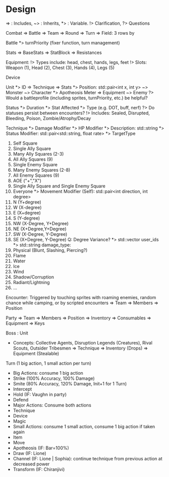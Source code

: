 # Design

=> : Includes, ~> : Inherits, *> : Variable. !> Clarification, ?> Questions

Combat
=> Battle
=> Team
=> Round
=> Turn
=> Field: 3 rows by

Battle
*> turnPriority (fixer function, turn management)

Stats
=> BaseStats
=> StatBlock
=> Resistances

Equipment:
!> Types include: head, chest, hands, legs, feet
!> Slots: Weapon (1), Head (2), Chest (3), Hands (4), Legs (5)

Device

Unit
*> ID
=> Technique
=> Stats
*> Position: std::pair<int x, int y>
~> Monster
~> Character
*> Apotheosis Meter
=> Equipment
~> Enemy
?> Would a battleprofile (including sprites, turnPriority, etc.) be helpful?

Status
*> Duration
*> Stat Affected
*> Type (e.g. DOT, buff, nerf)
?> Do statuses persist between encounters?
!> Includes: Sealed, Disrupted, Bleeding, Poison, Zombie/Atrophy/Decay

Technique
*> Damage Modifier
*> HP Modifier
*> Description: std::string
*> Status Modifier: std::pair<std::string, float rate>
*> TargetType
1. Self Square
2. Single Ally Square
3. Many Ally Squares (2-3)
4. All Ally Squares (9)
5. Single Enemy Square
6. Many Enemy Squares (2-8)
7. All Enemy Squares (9)
8. AOE ("+","X")
9. Single Ally Square and Single Enemy Square
10. Everyone
*> Movement Modifier (Self): std::pair<int direction, int degree>
1. N (Y+degree)
2. W (X-degree)
3. E (X+degree)
4. S (Y-degree)
5. NW (X-Degree, Y+Degree)
6. NE (X+Degree,Y+Degree)
7. SW (X-Degree, Y-Degree)
8. SE (X+Degree, Y-Degree)
Q: Degree Variance?
*> std::vector<int> user_ids
*> std::string damage_type:
1. Physical (Blunt, Slashing, Piercing?)
2. Flame
3. Water
4. Ice
5. Wind
6. Shadow/Corruption
7. Radiant/Lightning
8. ...

Encounter: Triggered by touching sprites with roaming enemies, random chance while camping, or by scripted encounters
=> Team
=> Members
=> Position

Party
=> Team
=> Members
=> Position
=> Inventory
=> Consumables
=> Equipment
=> Keys

Boss : Unit
* Concepts: Collective Agents, Disruption Legends (Creatures), Rival Scouts, Outsider Tribesmen
=> Technique
=> Inventory (Drops)
=> Equipment (Stealable)

Turn (1 big action, 1 small action per turn)
* Big Actions: consume 1 big action
* Strike (100% Accuracy, 100% Damage)
* Smite (80% Accuracy, 120% Damage, Init+1 for 1 Turn)
* Intercept
* Hold (IF: Vaughn in party)
* Defend
* Major Actions: Consume both actions
* Technique
* Device
* Magic
* Small Actions: consume 1 small action, consume 1 big action if taken again
* Item
* Move
* Apotheosis (IF: Bar=100%)
* Draw (IF: Lione)
* Channel (IF: Lione | Sophia): continue technique from previous action at decreased power
* Transform (IF: Chiranjivi)